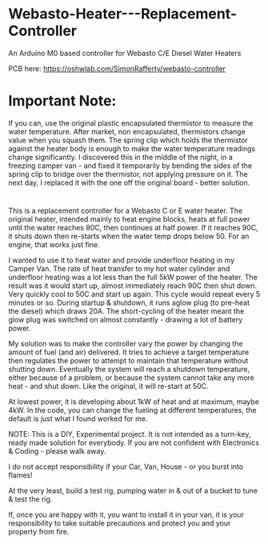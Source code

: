 # Webasto-Heater---Replacement-Controller
An Arduino M0 based controller for Webasto C/E Diesel Water Heaters

PCB here: https://oshwlab.com/SimonRafferty/webasto-controller

# Important Note:
If you can, use the original plastic encapsulated thermistor to measure the water temperature.  After market, non encapsulated, thermistors change value when you squash them.  The spring clip which holds the thermistor against the heater body is enough to make the water temperature readings change significantly.
I discovered this in the middle of the night, in a freezing camper van - and fixed it temporarily by bending the sides of the spring clip to bridge over the thermistor, not applying pressure on it.  The next day, I replaced it with the one off the original board - better solution.
#

This is a replacement controller for a Webasto C or E water heater. The original heater, intended mainly to heat engine blocks, heats at full power until the water reaches 80C, then continues at half power. If it reaches 90C, it shuts down then re-starts when the water temp drops below 50. For an engine, that works just fine.

I wanted to use it to heat water and provide underfloor heating in my Camper Van. The rate of heat transfer to my hot water cylinder and underfloor heating was a lot less than the full 5kW power of the heater. The result was it would start up, almost immediately reach 90C then shut down. Very quickly cool to 50C and start up again. This cycle would repeat every 5 minutes or so. During startup & shutdown, it runs aglow plug (to pre-heat the diesel) which draws 20A. The short-cycling of the heater meant the glow plug was switched on almost constantly - drawing a lot of battery power.

My solution was to make the controller vary the power by changing the amount of fuel (and air) delivered. It tries to achieve a target temperature then regulates the power to attempt to maintain that temperature without shutting down. Eventually the system will reach a shutdown temperature, either because of a problem, or because the system cannot take any more heat - and shut down. Like the original, it will re-start at 50C.

At lowest power, it is developing about 1kW of heat and at maximum, maybe 4kW. In the code, you can change the fueling at different temperatures, the default is just what I found worked for me.

NOTE:
This is a DIY, Experimental project.  It is not intended as a turn-key, ready made solution for everybody.  If you are not confident with Electronics & Coding - please walk away.  

I do not accept responsibility if your Car, Van, House - or you burst into flames!  

At the very least, build a test rig, pumping water in & out of a bucket to tune & test the rig.  

If, once you are happy with it, you want to install it in your van, it is your responsibility to take suitable precautions and protect you and your property from fire.

